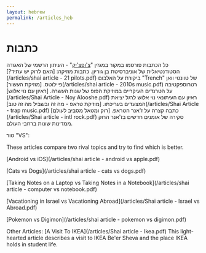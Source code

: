 ```yaml
---
layout: hebrew
permalink: /articles_heb
---
```


# כתבות

כל הכתבות פורסמו במקור במגזין "[צ'ופצ'יק](https://he.wikipedia.org/wiki/%D7%A6%27%D7%95%D7%A4%D7%A6%27%D7%99%D7%A7_(%D7%A2%D7%99%D7%AA%D7%95%D7%9F))" - העיתון הרשמי של האגודה הסטודנטיאלית של אוניברסיטת בן גוריון.
כתבות מוזיקה:
[האם לרוק יש עתיד?](/articles/shai article - 21 pilots.pdf)
ביקורת על האלבום "Trench" של טוונטי וואן פיילוטס.
[מוזיקת העשור](/articles/shai article - 2010s music.pdf)
רטרוספקטיבה על הטרנדים העיקריים במוזיקת הפופ של שנות העשרה.
[ראיון עם נוי אלוש](/articles/Shai Article - Noy Alooshe.pdf)
ראיון עם העיתונאי נוי אלוש לרגל יציאת המצעדים בעריכתו.
[מוזיקת טראפ - מה זה ובשביל מה זה טוב](/articles/Shai Article - trap music.pdf)
כתבה קצרה על ז'אנר הטראפ.
[רוק ומטאל מסביב לעולם](/articles/Shai article - intl rock.pdf)
סקירה של אומנים חדשים בז'אנר הרוק ממדינות שונות ברחבי העולם.

טור "VS":

These articles compare two rival topics and try to find which is better.

[Android vs iOS](/articles/shai article - android vs apple.pdf)

[Cats vs Dogs](/articles/shai article - cats vs dogs.pdf)

[Taking Notes on a Laptop vs Taking Notes in a Notebook](/articles/shai article - computer vs notebook.pdf)

[Vacationing in Israel vs Vacationing Abroad](/articles/Shai article - Israel vs Abroad.pdf)

[Pokemon vs Digimon](/articles/shai article - pokemon vs digimon.pdf)

Other Articles:
[A Visit To IKEA](/articles/Shai article - Ikea.pdf)
This light-hearted article describes a visit to IKEA Be'er Sheva and the place IKEA holds in student life.

